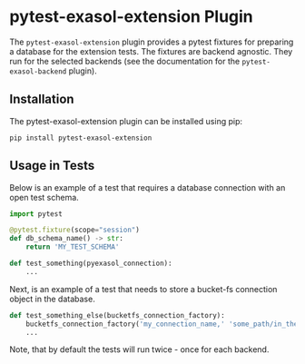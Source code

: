 # pytest-exasol-extension Plugin

The `pytest-exasol-extension` plugin provides a pytest fixtures for preparing a database for the extension tests.
The fixtures are backend agnostic. They run for the selected backends
(see the documentation for the `pytest-exasol-backend` plugin).

## Installation

The pytest-exasol-extension plugin can be installed using pip:

```shell
pip install pytest-exasol-extension
```

## Usage in Tests

Below is an example of a test that requires a database connection with an open test schema.

```python
import pytest

@pytest.fixture(scope="session")
def db_schema_name() -> str:
    return 'MY_TEST_SCHEMA'

def test_something(pyexasol_connection):
    ...
```

Next, is an example of a test that needs to store a bucket-fs connection object in the database.

```python
def test_something_else(bucketfs_connection_factory):
    bucketfs_connection_factory('my_connection_name,' 'some_path/in_the_bucket')
    ...
```

Note, that by default the tests will run twice - once for each backend.
